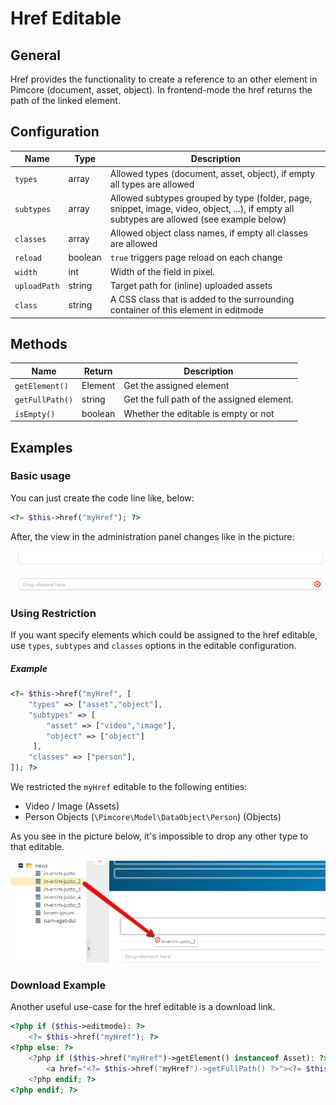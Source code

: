 # Href Editable

## General

Href provides the functionality to create a reference to an other element in Pimcore (document, asset, object).
In frontend-mode the href returns the path of the linked element.

## Configuration

| Name         | Type    | Description                                                                                                                                |
|--------------|---------|--------------------------------------------------------------------------------------------------------------------------------------------|
| `types`      | array   | Allowed types (document, asset, object), if empty all types are allowed                                                                    |
| `subtypes`   | array   | Allowed subtypes grouped by type (folder, page, snippet, image, video, object, ...), if empty all subtypes are allowed (see example below) |
| `classes`    | array   | Allowed object class names, if empty all classes are allowed                                                                               |
| `reload`     | boolean | `true` triggers page reload on each change                                                                                                 |
| `width`      | int     | Width of the field in pixel.                                                                                                               |
| `uploadPath` | string  | Target path for (inline) uploaded assets                                                                                                   |
| `class`      | string  | A CSS class that is added to the surrounding container of this element in editmode                                                         |

## Methods

| Name            | Return   | Description                                |
|-----------------|----------|--------------------------------------------|
| `getElement()`  | Element  | Get the assigned element                   |
| `getFullPath()` | string   | Get the full path of the assigned element. |
| `isEmpty()`     | boolean  | Whether the editable is empty or not       |

## Examples

### Basic usage

You can just create the code line like, below:

```php 
<?= $this->href("myHref"); ?>
```

After, the view in the administration panel changes like in the picture:

![Href editable preview in the administration panel](../../img/href_backend_preview.png)

### Using Restriction

If you want specify elements which could be assigned to the href editable, use `types`, `subtypes` and `classes`
options in the editable configuration.

##### Example
 
```php
<?= $this->href("myHref", [
    "types" => ["asset","object"],
    "subtypes" => [
        "asset" => ["video","image"],
        "object" => ["object"]
     ],
    "classes" => ["person"],
]); ?>
```

We restricted the `myHref` editable to the following entities: 
* Video / Image (Assets) 
* Person Objects (`\Pimcore\Model\DataObject\Person`) (Objects) 
 
As you see in the picture below, it's impossible to drop any other type to that editable.

![Href restriction](../../img/href_restriction_in_backend.png)

### Download Example

Another useful use-case for the href editable is a download link. 

```php
<?php if ($this->editmode): ?>
    <?= $this->href("myHref"); ?>
<?php else: ?>
    <?php if ($this->href("myHref")->getElement() instanceof Asset): ?>
        <a href="<?= $this->href("myHref")->getFullPath() ?>"><?= $this->translate("Download") ?></a>
    <?php endif; ?>
<?php endif; ?>
```
